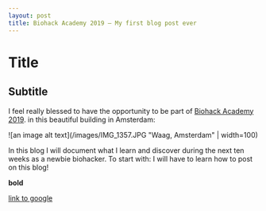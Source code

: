 ```yaml
---
layout: post
title: Biohack Academy 2019 – My first blog post ever
---
```


# Title

## Subtitle

I feel really blessed to have the opportunity to be part of [Biohack Academy 2019](https://waag.org/en/article/sixth-ibiohack-academy-planned-2019). in this beautiful building in Amsterdam: 




![an image alt text](/images/IMG_1357.JPG "Waag, Amsterdam" | width=100)


In this blog I will document what I learn and discover during the next ten weeks as a newbie biohacker. 
To start with: I will have to learn how to post on this blog!

**bold**

[link to google](www.google.com)
